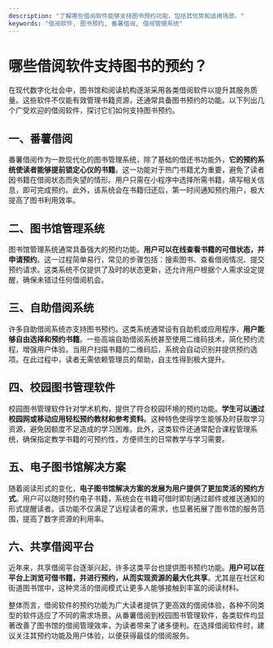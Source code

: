 ```yaml
---
description: "了解哪些借阅软件能够支持图书预约功能，包括其优势和适用场景。"
keywords: "借阅软件, 图书预约, 番薯借阅, 借阅管理系统"
---
```

# 哪些借阅软件支持图书的预约？

在现代数字化社会中，图书馆和阅读机构逐渐采用各类借阅软件以提升其服务质量。这些软件不仅能有效管理书籍资源，还通常具备图书预约的功能。以下列出几个广受欢迎的借阅软件，探讨它们如何支持图书预约。

## 一、番薯借阅

番薯借阅作为一款现代化的图书管理系统，除了基础的借还书功能外，**它的预约系统使读者能够提前锁定心仪的书籍**。这一功能对于热门书籍尤为重要，避免了读者因书籍在借阅状态而失望的情形。用户只需在小程序中选择所需书籍，填写相关信息，即可完成预约。此外，该系统会在书籍归还后，第一时间通知预约用户，极大提高了图书利用效率。

## 二、图书馆管理系统

图书馆管理系统通常具备强大的预约功能。**用户可以在线查看书籍的可借状态，并申请预约**。这一过程简单易行，常见的步骤包括：搜索图书、查看借阅情况、提交预约请求。这类系统不仅提供了及时的状态更新，还允许用户根据个人需求设定提醒，确保未错过任何借阅机会。

## 三、自助借阅系统

许多自助借阅系统亦支持图书预约。这类系统通常设有自助机或应用程序，**用户能够自由选择和预约书籍**。一些高端自助借阅系统甚至使用二维码技术，简化预约流程，增强用户体验。当用户扫描书籍的二维码后，系统会自动识别并提供预约选项。在此过程中，读者无需依赖管理员的帮助，自主性得到极大提升。

## 四、校园图书管理软件

校园图书管理软件针对学术机构，提供了符合校园环境的预约功能。**学生可以通过校园网或移动应用轻松预约教材和参考资料**。这种特色使得学生能够及时获取学习资源，避免因额度不足造成的学习困难。此外，这类软件还通常配合课程管理系统，确保指定教学书籍的可预约性，方便师生的日常教学与学习需要。

## 五、电子图书馆解决方案

随着阅读形式的变化，**电子图书馆解决方案的发展为用户提供了更加灵活的预约方式**。用户可以随时预约电子书籍，系统会在书籍可借时即刻通过邮件或推送通知的形式提醒读者。该功能不仅满足了远程读者的需求，也显著拓展了图书馆的服务范围，提高了数字资源的利用率。

## 六、共享借阅平台

近年来，共享借阅平台逐渐兴起，许多这类平台也提供图书预约功能。**用户可以在平台上浏览可借书籍，并进行预约，从而实现资源的最大化共享**。尤其是在社区和街道图书馆中，这种灵活的借阅模式让更多人能够接触到丰富的阅读材料。

整体而言，借阅软件的预约功能为广大读者提供了更高效的借阅体验，各种不同类型的软件适应了不同的需求场景。从番薯借阅到校园图书管理软件，各类软件均显著改善了图书馆的借阅管理效率，为读者带来了诸多便利。在选择借阅软件时，建议关注其预约功能及用户体验，以便获得最佳的借阅服务。
